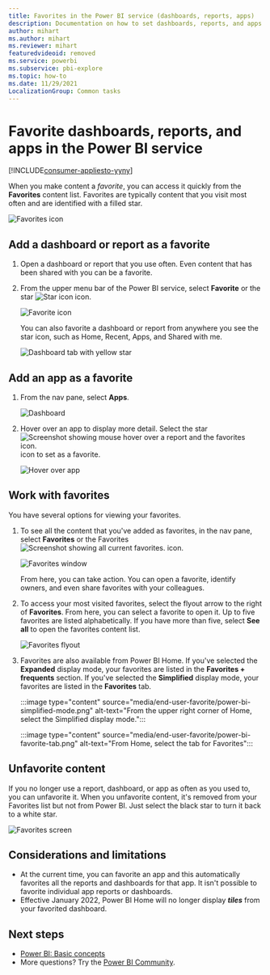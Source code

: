 ```yaml
---
title: Favorites in the Power BI service (dashboards, reports, apps)
description: Documentation on how to set dashboards, reports, and apps as favorites in the Power BI service
author: mihart
ms.author: mihart
ms.reviewer: mihart
featuredvideoid: removed
ms.service: powerbi
ms.subservice: pbi-explore
ms.topic: how-to
ms.date: 11/29/2021
LocalizationGroup: Common tasks
---
```

# Favorite dashboards, reports, and apps in the Power BI service

[!INCLUDE[consumer-appliesto-yyny](../includes/consumer-appliesto-yyny.md)]

When you make content a *favorite*, you can access it quickly from the **Favorites** content list. Favorites are typically content that you visit most often and are identified with a filled star.

   ![Favorites icon](./media/end-user-favorite/power-bi-nav-favorite.png)

## Add a dashboard or report as a favorite

1. Open a dashboard or report that you use often. Even content that has been shared with you can be a favorite.

2. From the upper menu bar of the Power BI service, select **Favorite** or the star ![Star icon](./media/end-user-favorite/power-bi-favorite-icon.png) icon.
   
   ![Favorite icon](./media/end-user-favorite/power-bi-fav.png)
   
   You can also favorite a dashboard or report from anywhere you see the star icon, such as Home, Recent, Apps, and Shared with me. 
   
   ![Dashboard tab with yellow star](./media/end-user-favorite/power-bi-recent-favorite.png)

## Add an app as a favorite

1. From the nav pane, select **Apps**.

   ![Dashboard](./media/end-user-favorite/power-bi-apps.png)

2. Hover over an app to display more detail. Select the star ![Screenshot showing mouse hover over a report and the favorites icon.](./media/end-user-favorite/power-bi-favorite-icon.png) icon to set as a favorite.
   
   ![Hover over app](./media/end-user-favorite/power-bi-hover-app.png)

## Work with favorites
You have several options for viewing your favorites. 

1. To see all the content that you've added as favorites, in the nav pane, select **Favorites** or the Favorites ![Screenshot showing all current favorites.](./media/end-user-favorite/power-bi-favorites-icon.png) icon. 
   
    ![Favorites window](./media/end-user-favorite/power-bi-favorites-screen.png)
   
   From here, you can take action. You can open a favorite, identify owners, and even share favorites with your colleagues.

1. To access your most visited favorites, select the flyout arrow to the right of **Favorites**. From here, you can select a favorite to open it. Up to five favorites are listed alphabetically. If you have more than five, select **See all** to open the favorites content list. 
   
   ![Favorites flyout](./media/end-user-favorite/power-bi-favorite-expand.png)

1. Favorites are also available from Power BI Home.  If you've selected the **Expanded** display mode, your favorites are listed in the **Favorites + frequents** section. If you've selected the **Simplified** display mode, your favorites are listed in the **Favorites** tab. 

    :::image type="content" source="media/end-user-favorite/power-bi-simplified-mode.png" alt-text="From the upper right corner of Home, select the Simplified display mode.":::

    :::image type="content" source="media/end-user-favorite/power-bi-favorite-tab.png" alt-text="From Home, select the tab for Favorites":::
## Unfavorite content
If you no longer use a report, dashboard, or app as often as you used to, you can unfavorite it. When you unfavorite content, it's removed from your Favorites list but not from Power BI.  Just select the black star to turn it back to a white star. 

   
   ![Favorites screen](./media/end-user-favorite/power-bi-unfavorite.png)

> 
## Considerations and limitations
- At the current time, you can favorite an app and this automatically favorites all the reports and dashboards for that app. It isn't possible to favorite individual app reports or dashboards. 
- Effective January 2022, Power BI Home will no longer display ***tiles*** from your favorited dashboard. 

## Next steps
- [Power BI: Basic concepts](end-user-basic-concepts.md)
- More questions? Try the [Power BI Community](https://community.powerbi.com/).


